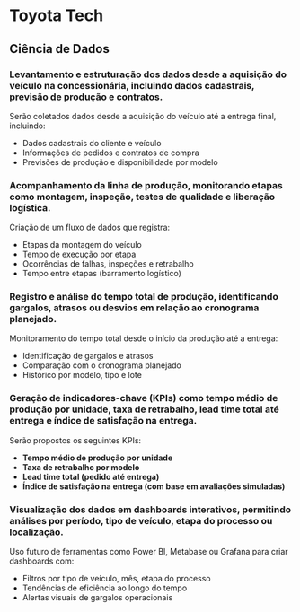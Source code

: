 # Toyota Tech

##  Ciência de Dados 

### Levantamento e estruturação dos dados desde a aquisição do veículo na concessionária, incluindo dados cadastrais, previsão de produção e contratos.

Serão coletados dados desde a aquisição do veículo até a entrega final, incluindo:
- Dados cadastrais do cliente e veículo
- Informações de pedidos e contratos de compra
- Previsões de produção e disponibilidade por modelo

### Acompanhamento da linha de produção, monitorando etapas como montagem, inspeção, testes de qualidade e liberação logística.

Criação de um fluxo de dados que registra:
- Etapas da montagem do veículo
- Tempo de execução por etapa
- Ocorrências de falhas, inspeções e retrabalho
- Tempo entre etapas (barramento logístico)

###  Registro e análise do tempo total de produção, identificando gargalos, atrasos ou desvios em relação ao cronograma planejado.

Monitoramento do tempo total desde o início da produção até a entrega:
- Identificação de gargalos e atrasos
- Comparação com o cronograma planejado
- Histórico por modelo, tipo e lote

### Geração de indicadores-chave (KPIs) como tempo médio de produção por unidade, taxa de retrabalho, lead time total até entrega e índice de satisfação na entrega.

Serão propostos os seguintes KPIs:
- **Tempo médio de produção por unidade**
- **Taxa de retrabalho por modelo**
- **Lead time total (pedido até entrega)**
- **Índice de satisfação na entrega (com base em avaliações simuladas)**

### Visualização dos dados em dashboards interativos, permitindo análises por período, tipo de veículo, etapa do processo ou localização.

Uso futuro de ferramentas como Power BI, Metabase ou Grafana para criar dashboards com:
- Filtros por tipo de veículo, mês, etapa do processo
- Tendências de eficiência ao longo do tempo
- Alertas visuais de gargalos operacionais

